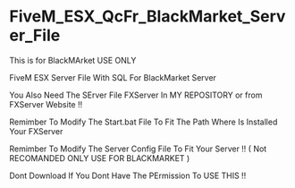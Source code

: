 # FiveM_ESX_QcFr_BlackMarket_Server_File
This is for BlackMArket USE ONLY

FiveM ESX Server File With SQL For BlackMarket Server

You Also Need The SErver File FXServer In MY REPOSITORY or from FXServer Website !!

Remimber To Modify The Start.bat File To Fit The Path Where Is Installed Your FXServer

Remimber To Modify The Server Config File To Fit Your Server !! ( Not RECOMANDED ONLY USE FOR BLACKMARKET )

Dont Download If You Dont Have The PErmission To USE THIS !!
